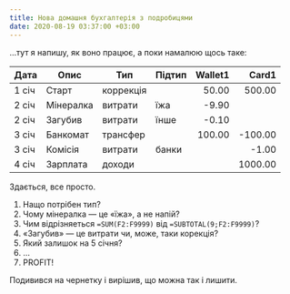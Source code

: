 ```yaml
---
title: Нова домашня бухгалтерія з подробицями
date: 2020-08-19 03:37:00 +03:00
---
```


…тут я напишу, як воно працює, а поки намалюю щось таке:

Дата   | Опис        | Тип       | Підтип    | Wallet1 | Card1
-------|-------------|-----------|-----------|--------:|--------:
1 січ  | Старт       | коррекція |           |   50.00 |  500.00
2 січ  | Мінералка   | витрати   | їжа       |   -9.90 |
2 січ  | Загубив     | витрати   | їнше      |   -0.10 |
3 січ  | Банкомат    | трансфер  |           |  100.00 | -100.00
3 січ  | Комісія     | витрати   | банки     |         |   -1.00
4 січ  | Зарплата    | доходи    |           |         | 1000.00

Здається, все просто.

1. Нащо потрібен тип?
2. Чому мінералка — це «їжа», а не напій?
3. Чим відрізняеться `=SUM(F2:F9999)` від `=SUBTOTAL(9;F2:F9999)`?
4. «Загубив» — це витрати чи, може, таки корекція?
5. Який залишок на 5 січня?
6. …
7. PROFIT!

Подивився на чернетку і вирішив, що можна так і лишити.
